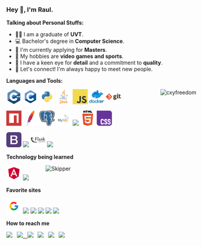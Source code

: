 ### Hey 👋, I'm Raul.


**Talking about Personal Stuffs:**

- 👨‍🏛 I am a graduate of **UVT**.
- 💻 Bachelor's degree in **Computer Science**.
- 🌱 I'm currently applying for **Masters**. 
- 🤔 My hobbies are **video games and sports**.
- 🎯 I have a keen eye for **detail** and a commitment to **quality**.
- 🚀 Let's connect! I'm always happy to meet new people.


**Languages and Tools:**  

<img align="right" src="https://github-readme-stats.vercel.app/api/top-langs/?username=SKP202&theme=material-palenight&hide_border=false&include_all_commits=false&count_private=false&layout=compact" alt="cxyfreedom" />

<code><img height="40" src="https://raw.githubusercontent.com/github/explore/80688e429a7d4ef2fca1e82350fe8e3517d3494d/topics/cpp/cpp.png"></code>
<code><img height="40" src="https://raw.githubusercontent.com/github/explore/80688e429a7d4ef2fca1e82350fe8e3517d3494d/topics/c/c.png"></code>
<code><img height="40" src="https://raw.githubusercontent.com/github/explore/80688e429a7d4ef2fca1e82350fe8e3517d3494d/topics/python/python.png"></code>
<code><img height="40" src="https://raw.githubusercontent.com/github/explore/80688e429a7d4ef2fca1e82350fe8e3517d3494d/topics/java/java.png"></code>
<code><img height="40" src="https://raw.githubusercontent.com/github/explore/80688e429a7d4ef2fca1e82350fe8e3517d3494d/topics/javascript/javascript.png"></code>
<code><img height="40" src="https://raw.githubusercontent.com/github/explore/80688e429a7d4ef2fca1e82350fe8e3517d3494d/topics/docker/docker.png"></code>
<code><img height="40" src="https://raw.githubusercontent.com/github/explore/80688e429a7d4ef2fca1e82350fe8e3517d3494d/topics/git/git.png"></code>
<p><code><img height="40" src="https://raw.githubusercontent.com/github/explore/80688e429a7d4ef2fca1e82350fe8e3517d3494d/topics/npm/npm.png"></code>
<code><img height="40" src="https://raw.githubusercontent.com/github/explore/80688e429a7d4ef2fca1e82350fe8e3517d3494d/topics/maven/maven.png"></code>
<code><img height="40" src="https://raw.githubusercontent.com/github/explore/80688e429a7d4ef2fca1e82350fe8e3517d3494d/topics/postgresql/postgresql.png"></code>
<code><img height="40" src="https://raw.githubusercontent.com/github/explore/80688e429a7d4ef2fca1e82350fe8e3517d3494d/topics/mysql/mysql.png"></code>
<code><img height="40" src="https://developer.fedoraproject.org/static/logo/sqlite.png"></code>
<code><img height="40" src="https://raw.githubusercontent.com/github/explore/80688e429a7d4ef2fca1e82350fe8e3517d3494d/topics/html/html.png"></code>
<code><img height="40" src="https://raw.githubusercontent.com/github/explore/80688e429a7d4ef2fca1e82350fe8e3517d3494d/topics/css/css.png"></code>
<p><code><img height="40" src="https://raw.githubusercontent.com/github/explore/80688e429a7d4ef2fca1e82350fe8e3517d3494d/topics/bootstrap/bootstrap.png"></code>
<code><img height="40" src="https://upload.wikimedia.org/wikipedia/commons/thumb/5/51/Android_Studio_Logo_2024.svg/1200px-Android_Studio_Logo_2024.svg.png"></code>
<code><img height="40" src="https://raw.githubusercontent.com/github/explore/80688e429a7d4ef2fca1e82350fe8e3517d3494d/topics/flask/flask.png"></code>
<code><img height="40" src="https://store-images.s-microsoft.com/image/apps.37179.b19e18e4-8129-4f14-9c5f-94ff9f478a8e.7039006e-f2b2-4482-98db-255ae2f58628.bd478170-6d94-42f7-b043-44f31827a0d2.png"></code>

**Technology being learned**

<img align="right" width="400" src="https://github-readme-stats.vercel.app/api?username=SKP202&theme=material-palenight&count_private=true&show_icons=true" alt="Skipper" />

<code><img height="40" src="https://raw.githubusercontent.com/github/explore/80688e429a7d4ef2fca1e82350fe8e3517d3494d/topics/angular/angular.png"></code>
<code><img height="40" src="https://dac.digital/wp-content/uploads/2023/05/spring_logo-1-optimized.png"></code>



**Favorite sites**

<code><img height="40" src="https://raw.githubusercontent.com/github/explore/80688e429a7d4ef2fca1e82350fe8e3517d3494d/topics/google/google.png"></code>
<code><img height="40" src="https://e3c4fpsheba.exactdn.com/wp-content/uploads/2022/11/Stack_Overflow.png?strip=all&lossy=1&ssl=1"></code>
<code><img height="40" src="https://avatars.githubusercontent.com/u/77673807?v=4"></code>
<code><img height="30" src="https://upload.wikimedia.org/wikipedia/commons/e/ef/Youtube_logo.png"></code>
<code><img height="30" src="https://upload.wikimedia.org/wikipedia/commons/thumb/8/83/Steam_icon_logo.svg/800px-Steam_icon_logo.svg.png"></code>
<code><img height="30" src="https://m.media-amazon.com/images/I/51rttY7a+9L._h1_.png"></code>


**How to reach me**

[<img src="https://img.icons8.com/color/48/000000/linkedin.png" width="3.5%"/>](https://www.linkedin.com/in/raul-fechete-89803825b/) &nbsp; <a href="mailto:raulfechete03@gmail.com"> <img src="https://img.icons8.com/fluent/48/000000/gmail.png" width="3.5%"/> &nbsp; [<img src="https://img.icons8.com/fluent/48/000000/instagram-new.png" width="3.5%"/>](https://www.instagram.com/skipper2_0_2/?next=%2F) &nbsp; [<img src="https://img.icons8.com/fluent/48/000000/facebook-new.png" width="3.5%"/>](https://www.facebook.com/raul.fechete.1) &nbsp; [<img src="https://upload.wikimedia.org/wikipedia/commons/8/83/Steam_icon_logo.svg" width="3.5%"/>](https://steamcommunity.com/id/RexSiClatitele/)  &nbsp; [<img src="https://github.com/sciencepal/sciencepal/blob/master/assets/discord-round.svg" width="3.5%"/>](https://discordapp.com/users/267011658860199946) 
